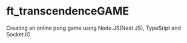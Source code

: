# ft_transcendenceGAME
Creating an online pong game using Node.JS(Nest JS), TypeSript and Socket.IO
